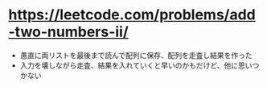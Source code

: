 # https://leetcode.com/problems/add-two-numbers-ii/

- 愚直に両リストを最後まで読んで配列に保存、配列を走査し結果を作った
- 入力を壊しながら走査、結果を入れていくと早いのかもだけど、他に思いつかない
